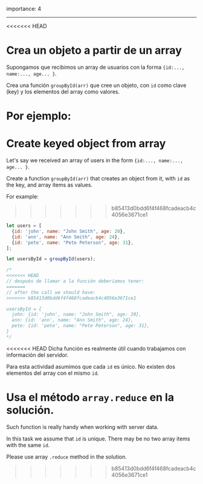 importance: 4

---

<<<<<<< HEAD
# Crea un objeto a partir de un array

Supongamos que recibimos un array de usuarios con la forma `{id:..., name:..., age... }`.

Crea una función `groupById(arr)` que cree un objeto, con `id` como clave (key) y los elementos del array como valores.

Por ejemplo:
=======
# Create keyed object from array

Let's say we received an array of users in the form `{id:..., name:..., age... }`.

Create a function `groupById(arr)` that creates an object from it, with `id` as the key, and array items as values.

For example:
>>>>>>> b85413d0bdd6f4f468fcadeacb4c4056e3671ce1

```js
let users = [
  {id: 'john', name: "John Smith", age: 20},
  {id: 'ann', name: "Ann Smith", age: 24},
  {id: 'pete', name: "Pete Peterson", age: 31},
];

let usersById = groupById(users);

/*
<<<<<<< HEAD
// después de llamar a la función deberíamos tener:
=======
// after the call we should have:
>>>>>>> b85413d0bdd6f4f468fcadeacb4c4056e3671ce1

usersById = {
  john: {id: 'john', name: "John Smith", age: 20},
  ann: {id: 'ann', name: "Ann Smith", age: 24},
  pete: {id: 'pete', name: "Pete Peterson", age: 31},
}
*/
```

<<<<<<< HEAD
Dicha función es realmente útil cuando trabajamos con información del servidor.

Para esta actividad asumimos que cada `id` es único. No existen dos elementos del array con el mismo `id`.

Usa el método `array.reduce` en la solución.
=======
Such function is really handy when working with server data.

In this task we assume that `id` is unique. There may be no two array items with the same `id`.

Please use array `.reduce` method in the solution.
>>>>>>> b85413d0bdd6f4f468fcadeacb4c4056e3671ce1
